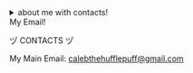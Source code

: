 
<details>
  <summary>about me with contacts!</summary>

ツ゚ i am 13 years old ツ゚

ツ゚ I really like coding and modding video games ツ゚

ツ゚ BIG DC & Marvel fan ツ゚

ツ゚ Looking for people who are familiar with prodigy math game for customer support ツ゚

</details>

<summary>My Email!</summary>
  
  ツ゚ CONTACTS ツ゚
  
  My Main Email: calebthehufflepuff@gmail.com
